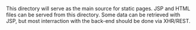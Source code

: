 This directory will serve as the main source for static pages. JSP and HTML files can be
served from this directory. Some data can be retrieved with JSP, but most interraction
with the back-end should be done via XHR/REST.